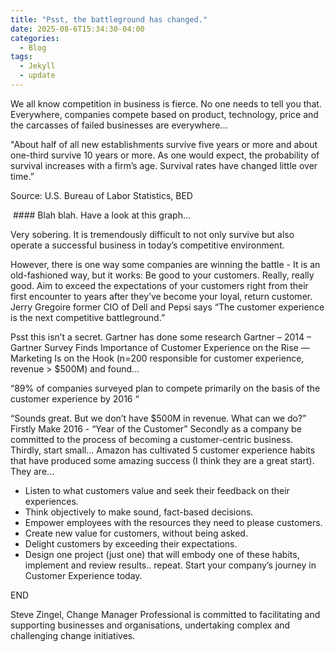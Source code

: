 ```yaml
---
title: "Psst, the battleground has changed."
date: 2025-08-6T15:34:30-04:00
categories:
  - Blog
tags:
  - Jekyll
  - update
---
```


We all know competition in business is fierce. No one needs to tell you that. Everywhere, companies compete based on product, technology, price and the carcasses of failed businesses are everywhere...

"About half of all new establishments survive five years or more and about one-third survive 10 years or more. As one would expect, the probability of survival increases with a firm’s age. Survival rates have changed little over time.”

Source: U.S. Bureau of Labor Statistics, BED

<img src="{{ '/assets/images/1520064435899.jpeg' | relative_url }}" alt="" itemprop="image" class="u-photo">
#### Blah blah. Have a look at this graph…


Very sobering.  It is tremendously difficult to not only survive but also operate a successful business in  today’s competitive environment.

However, there is one way some companies are winning the battle - It is an old-fashioned way, but it works: Be good to your customers. Really, really good. Aim to exceed the expectations of your customers right from their first encounter to years after they’ve become your loyal, return customer. Jerry Gregoire former CIO of Dell and Pepsi says “The customer experience is the next competitive battleground.”  

Psst this isn’t a secret. Gartner has done some research Gartner – 2014 – Gartner Survey Finds Importance of Customer Experience on the Rise — Marketing Is on the Hook (n=200 responsible for customer experience, revenue > $500M) and found...

“89% of companies surveyed plan to compete primarily on the basis of the customer experience by 2016 “

“Sounds great.  But we don’t have $500M in revenue.  What can we do?” Firstly Make 2016 - “Year of the Customer” Secondly as a company be committed to the process of becoming a customer-centric business. Thirdly, start small… Amazon has cultivated 5 customer experience habits that have produced some amazing success (I think they are a great start). They are...

- Listen to what customers value and seek their feedback on their experiences.
- Think objectively to make sound, fact-based decisions.
- Empower employees with the resources they need to please customers.
- Create new value for customers, without being asked.
- Delight customers by exceeding their expectations.
- Design one project (just one) that will embody one of these habits, implement and review results.. repeat. Start your company’s journey in Customer Experience today.

END

Steve Zingel, Change Manager Professional is committed to facilitating and supporting businesses and organisations, undertaking complex and challenging change initiatives.


